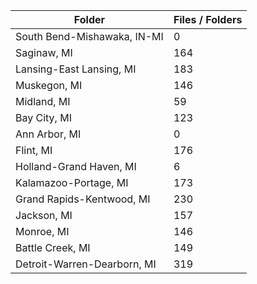 | Folder                      |   Files / Folders |
|-----------------------------|-------------------|
| South Bend-Mishawaka, IN-MI |                 0 |
| Saginaw, MI                 |               164 |
| Lansing-East Lansing, MI    |               183 |
| Muskegon, MI                |               146 |
| Midland, MI                 |                59 |
| Bay City, MI                |               123 |
| Ann Arbor, MI               |                 0 |
| Flint, MI                   |               176 |
| Holland-Grand Haven, MI     |                 6 |
| Kalamazoo-Portage, MI       |               173 |
| Grand Rapids-Kentwood, MI   |               230 |
| Jackson, MI                 |               157 |
| Monroe, MI                  |               146 |
| Battle Creek, MI            |               149 |
| Detroit-Warren-Dearborn, MI |               319 |